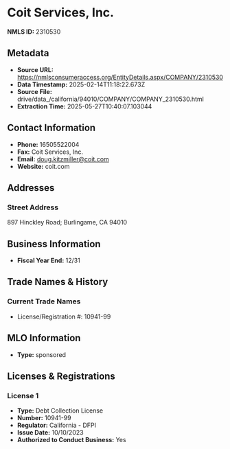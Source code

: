 # Coit Services, Inc.

**NMLS ID:** 2310530

## Metadata
- **Source URL:** https://nmlsconsumeraccess.org/EntityDetails.aspx/COMPANY/2310530
- **Data Timestamp:** 2025-02-14T11:18:22.673Z
- **Source File:** drive/data_/california/94010/COMPANY/COMPANY_2310530.html
- **Extraction Time:** 2025-05-27T10:40:07.103044

## Contact Information
- **Phone:** 16505522004
- **Fax:** Coit Services, Inc.
- **Email:** doug.kitzmiller@coit.com
- **Website:** coit.com

## Addresses
### Street Address
897 Hinckley Road; Burlingame, CA 94010

## Business Information
- **Fiscal Year End:** 12/31

## Trade Names & History
### Current Trade Names
- License/Registration #: 10941-99

## MLO Information
- **Type:** sponsored

## Licenses & Registrations

### License 1
- **Type:** Debt Collection License
- **Number:** 10941-99
- **Regulator:** California - DFPI
- **Issue Date:** 10/10/2023
- **Authorized to Conduct Business:** Yes
